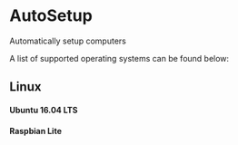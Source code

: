 # AutoSetup
Automatically setup computers

A list of supported operating systems can be found below:

## Linux
#### Ubuntu 16.04 LTS
#### Raspbian Lite
